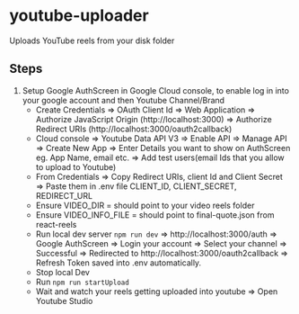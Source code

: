 # youtube-uploader

Uploads YouTube reels from your disk folder

## Steps

1. Setup Google AuthScreen in Google Cloud console, to enable log in into your google account and then Youtube Channel/Brand
   - Create Credentials => OAuth Client Id => Web Application => Authorize JavaScript Origin (http://localhost:3000) => Authorize Redirect URIs (http://localhost:3000/oauth2callback)
   - Cloud console => Youtube Data API V3 => Enable API => Manage API => Create New App => Enter Details you want to show on AuthScreen eg. App Name, email etc. => Add test users(email Ids that you allow to upload to Youtube)
   - From Credentials => Copy Redirect URIs, client Id and Client Secret => Paste them in .env file CLIENT_ID, CLIENT_SECRET, REDIRECT_URL
   - Ensure VIDEO_DIR = should point to your video reels folder
   - Ensure VIDEO_INFO_FILE = should point to final-quote.json from react-reels
   - Run local dev server `npm run dev` => http://localhost:3000/auth => Google AuthScreen => Login your account => Select your channel => Successful => Redirected to http://localhost:3000/oauth2callback => Refresh Token saved into .env automatically.
   - Stop local Dev
   - Run `npm run startUpload`
   - Wait and watch your reels getting uploaded into youtube => Open Youtube Studio

